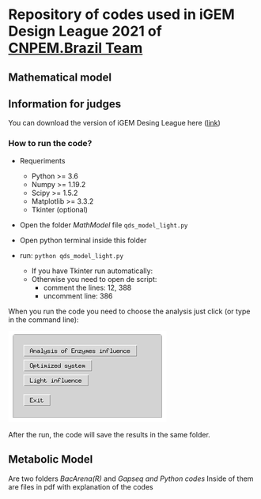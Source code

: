 # Repository of codes used in iGEM Design League 2021 of [CNPEM.Brazil Team](https://app.jogl.io/project/687/RainbowDots)

## Mathematical model

## Information for judges 

You can download the version of iGEM Desing League here ([link](https://github.com/levandoskije/RainbowDotsCodes/releases/tag/v1.0))


### How to run the code?
 - Requeriments
 
	- Python >= 3.6
	- Numpy >= 1.19.2
	- Scipy >= 1.5.2
	- Matplotlib >= 3.3.2
	- Tkinter (optional)
   
 - Open the folder _MathModel_ file ```qds_model_light.py```
 - Open python terminal inside this folder
 - run: ```python qds_model_light.py```
 	- If you have Tkinter run automatically:
 	- Otherwise you need to open de script:
 		- comment the lines: 12, 388
 		- uncomment line: 386
 		
 		
When you run the code you need to choose the analysis
just click (or type in the command line):


 ![figure](MathModel/tkinter_print.png)
 
 After the run, the code will save the results in the same folder.


## Metabolic Model

Are two folders _BacArena(R)_ and _Gapseq and Python codes_
Inside of them are files in pdf with explanation of the codes
